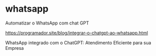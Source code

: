 # whatsapp
Automatizar o WhatsApp com chat GPT

https://programador.site/blog/integrar-o-chatgpt-ao-whatsapp.html

WhatsApp integrado com o ChatGPT: Atendimento Eficiente para sua Empresa
